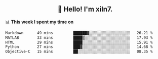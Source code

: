 <h2 align="center">👋 Hello! I'm xiln7.</h2>

📊 **This week I spent my time on**
<!--START_SECTION:waka-->

```txt
Markdown      49 mins         ██████▓░░░░░░░░░░░░░░░░░░   26.21 %
MATLAB        33 mins         ████▒░░░░░░░░░░░░░░░░░░░░   17.93 %
HTML          29 mins         ████░░░░░░░░░░░░░░░░░░░░░   15.91 %
Python        27 mins         ███▓░░░░░░░░░░░░░░░░░░░░░   14.68 %
Objective-C   15 mins         ██░░░░░░░░░░░░░░░░░░░░░░░   08.35 %
```

<!--END_SECTION:waka-->


